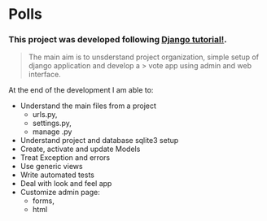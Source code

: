 # Polls

### This project was developed following [Django tutorial!](https://docs.djangoproject.com/en/2.2/intro/tutorial01/). 

> The main aim is to unsderstand project organization, simple setup of django application and develop a > vote app using admin and web interface.

At the end of the development I am able to:
* Understand the main files from a project
    * urls.py, 
    * settings.py, 
    * manage .py
* Understand project and database sqlite3 setup
* Create, activate and update Models
* Treat Exception and errors
* Use generic views
* Write automated tests
* Deal with look and feel app
* Customize admin page: 
    * forms, 
    * html
